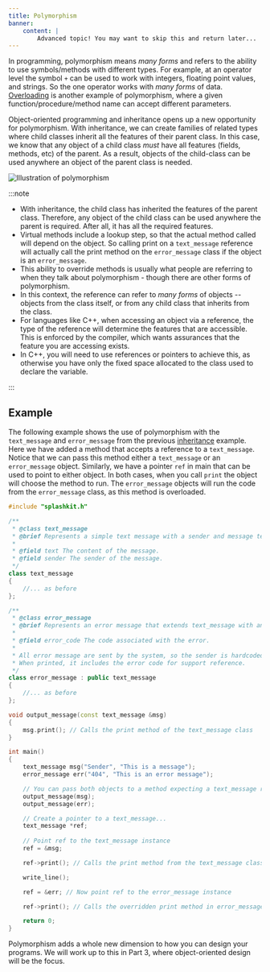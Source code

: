 ```yaml
---
title: Polymorphism
banner:
    content: |
        Advanced topic! You may want to skip this and return later...
---
```


In programming, polymorphism means *many forms* and refers to the ability to use symbols/methods with different types. For example, at an operator level the symbol `+` can be used to work with integers, floating point values, and strings. So the one operator works with *many forms* of data. [Overloading](/book/part-2-organised-code/2-organising-code/2-trailside/09-overloading) is another example of polymorphism, where a given function/procedure/method name can accept different parameters.

Object-oriented programming and inheritance opens up a new opportunity for polymorphism. With inheritance, we can create families of related types where child classes inherit all the features of their parent class. In this case, we know that any object of a child class *must* have all features (fields, methods, etc) of the parent. As a result, objects of the child-class can be used anywhere an object of the parent class is needed.

![Illustration of polymorphism](./images/polymorphism.png)

:::note

- With inheritance, the child class has inherited the features of the parent class. Therefore, any object of the child class can be used anywhere the parent is required. After all, it has all the required features.
- Virtual methods include a lookup step, so that the actual method called will depend on the object. So calling print on a `text_message` reference will actually call the print method on the `error_message` class if the object is an `error_message`.
- This ability to override methods is usually what people are referring to when they talk about polymorphism - though there are other forms of polymorphism.
- In this context, the reference can refer to *many forms* of objects -- objects from the class itself, or from any child class that inherits from the class.
- For languages like C++, when accessing an object via a reference, the type of the reference will determine the features that are accessible. This is enforced by the compiler, which wants assurances that the feature you are accessing exists.
- In C++, you will need to use references or pointers to achieve this, as otherwise you have only the fixed space allocated to the class used to declare the variable.

:::

## Example

The following example shows the use of polymorphism with the `text_message` and `error_message` from the previous [inheritance](/book/part-2-organised-code/7-member-functions/0-panorama/03-inheritance) example. Here we have added a method that accepts a reference to a `text_message`. Notice that we can pass this method either a `text_message` or an `error_message` object. Similarly, we have a pointer `ref` in main that can be used to point to either object. In both cases, when you call `print` the object will choose the method to run. The `error_message` objects will run the code from the `error_message` class, as this method is overloaded.

```cpp {29-32,36-57}
#include "splashkit.h"

/**
 * @class text_message
 * @brief Represents a simple text message with a sender and message text.
 *
 * @field text The content of the message.
 * @field sender The sender of the message.
 */
class text_message
{
    //... as before
};

/**
 * @class error_message
 * @brief Represents an error message that extends text_message with an error code.
 * 
 * @field error_code The code associated with the error.
 * 
 * All error message are sent by the system, so the sender is hardcoded to "System".
 * When printed, it includes the error code for support reference.
 */
class error_message : public text_message
{
    //... as before
};

void output_message(const text_message &msg)
{
    msg.print(); // Calls the print method of the text_message class
}

int main()
{
    text_message msg("Sender", "This is a message");
    error_message err("404", "This is an error message");

    // You can pass both objects to a method expecting a text_message reference
    output_message(msg);
    output_message(err);

    // Create a pointer to a text_message...
    text_message *ref;
    
    // Point ref to the text_message instance
    ref = &msg;

    ref->print(); // Calls the print method from the text_message class

    write_line();

    ref = &err; // Now point ref to the error_message instance

    ref->print(); // Calls the overridden print method in error_message

    return 0;
}
```

Polymorphism adds a whole new dimension to how you can design your programs. We will work up to this in Part 3, where object-oriented design will be the focus.
